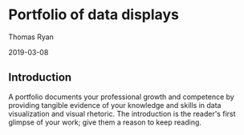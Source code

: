 
Portfolio of data displays
==========================

Thomas Ryan

2019-03-08

Introduction
------------

A portfolio documents your professional growth and competence by providing tangible evidence of your knowledge and skills in data visualization and visual rhetoric. The introduction is the reader's first glimpse of your work; give them a reason to keep reading.
